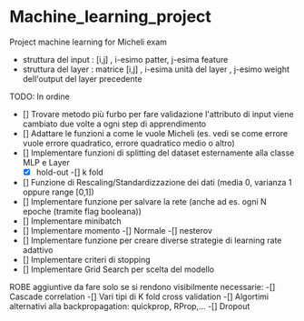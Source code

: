 # Machine_learning_project
Project machine learning for Micheli exam

- struttura del input : [i,j] , i-esimo patter, j-esima feature
- struttura del layer : matrice [i,j] , i-esima unità del layer , j-esimo weight dell'output del layer precedente

TODO: In ordine

- [] Trovare metodo più furbo per fare validazione l'attributo di input viene cambiato due volte a ogni step di apprendimento
- [] Adattare le funzioni a come le vuole Micheli (es. vedi se come errore vuole errore quadratico, errore quadratico medio o altro)
- [] Implementare funzioni di splitting del dataset esternamente alla classe MLP e Layer
    -[x] hold-out
    -[] k fold
- [] Funzione di Rescaling/Standardizzazione dei dati (media 0, varianza 1 oppure range [0,1])
- [] Implementare funzione per salvare la rete (anche ad es. ogni N epoche (tramite flag booleana))
- [] Implementare minibatch
- [] Implementare momento
    -[] Normale
    -[] nesterov
- [] Implementare funzione per creare diverse strategie di learning rate adattivo
- [] Implementare criteri di stopping
- [] Implementare Grid Search per scelta del modello


ROBE aggiuntive da fare solo se si rendono visibilmente necessarie:
-[] Cascade correlation
-[] Vari tipi di K fold cross validation
-[] Algortimi alternativi alla backpropagation: quickprop, RProp,...
-[] Dropout

